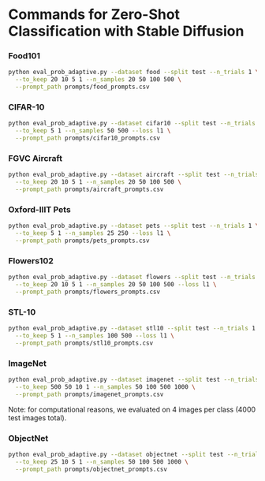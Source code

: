 # Commands for Zero-Shot Classification with Stable Diffusion 
### Food101
```bash
python eval_prob_adaptive.py --dataset food --split test --n_trials 1 \
  --to_keep 20 10 5 1 --n_samples 20 50 100 500 \
  --prompt_path prompts/food_prompts.csv
```

### CIFAR-10
```bash
python eval_prob_adaptive.py --dataset cifar10 --split test --n_trials 1 \
  --to_keep 5 1 --n_samples 50 500 --loss l1 \
  --prompt_path prompts/cifar10_prompts.csv
```

### FGVC Aircraft
```bash
python eval_prob_adaptive.py --dataset aircraft --split test --n_trials 1 \
  --to_keep 20 10 5 1 --n_samples 20 50 100 500 \
  --prompt_path prompts/aircraft_prompts.csv
```

### Oxford-IIIT Pets
```bash
python eval_prob_adaptive.py --dataset pets --split test --n_trials 1 \
  --to_keep 5 1 --n_samples 25 250 --loss l1 \
  --prompt_path prompts/pets_prompts.csv
```

### Flowers102
```bash
python eval_prob_adaptive.py --dataset flowers --split test --n_trials 1 \
  --to_keep 20 10 5 1 --n_samples 20 50 100 500 --loss l1 \
  --prompt_path prompts/flowers_prompts.csv
```

### STL-10
```bash
python eval_prob_adaptive.py --dataset stl10 --split test --n_trials 1 \
  --to_keep 5 1 --n_samples 100 500 --loss l1 \
  --prompt_path prompts/stl10_prompts.csv
```

### ImageNet
```bash
python eval_prob_adaptive.py --dataset imagenet --split test --n_trials 1 \
  --to_keep 500 50 10 1 --n_samples 50 100 500 1000 \
  --prompt_path prompts/imagenet_prompts.csv
```

Note: for computational reasons, we evaluated on 4 images per class (4000 test images total).

### ObjectNet
```bash
python eval_prob_adaptive.py --dataset objectnet --split test --n_trials 1 \
  --to_keep 25 10 5 1 --n_samples 50 100 500 1000 \
  --prompt_path prompts/objectnet_prompts.csv
```